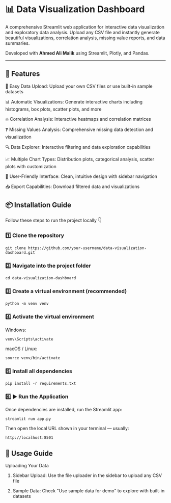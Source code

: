# 📊 Data Visualization Dashboard
A comprehensive Streamlit web application for interactive data visualization and exploratory data analysis. Upload any CSV file and instantly generate beautiful visualizations, correlation analysis, missing value reports, and data summaries.

Developed with **Ahmed Ali Malik** using Streamlit, Plotly, and Pandas.

---
## 🚀 Features

📁 Easy Data Upload: Upload your own CSV files or use built-in sample datasets

📊 Automatic Visualizations: Generate interactive charts including histograms, box plots, scatter plots, and more

🔥 Correlation Analysis: Interactive heatmaps and correlation matrices

❓ Missing Values Analysis: Comprehensive missing data detection and visualization

🔍 Data Explorer: Interactive filtering and data exploration capabilities

📈 Multiple Chart Types: Distribution plots, categorical analysis, scatter plots with customization

🎯 User-Friendly Interface: Clean, intuitive design with sidebar navigation

📥 Export Capabilities: Download filtered data and visualizations

## 📦 Installation Guide
Follow these steps to run the project locally 👇

### 1️⃣ Clone the repository
```
git clone https://github.com/your-username/data-visualization-dashboard.git
```

### 2️⃣ Navigate into the project folder

```
cd data-visualization-dashboard
```

### 3️⃣ Create a virtual environment (recommended)
```
python -m venv venv
```

### 4️⃣ Activate the virtual environment
Windows:
```
venv\Scripts\activate
```
macOS / Linux:
```
source venv/bin/activate
```

### 5️⃣ Install all dependencies
```
pip install -r requirements.txt
```
### 6️⃣ ▶️ Run the Application
Once dependencies are installed, run the Streamlit app:
```
streamlit run app.py
```
Then open the local URL shown in your terminal — usually:
```
http://localhost:8501
```
## 🔧 Usage Guide

Uploading Your Data
1. Sidebar Upload: Use the file uploader in the sidebar to upload any CSV file

2. Sample Data: Check "Use sample data for demo" to explore with built-in datasets

